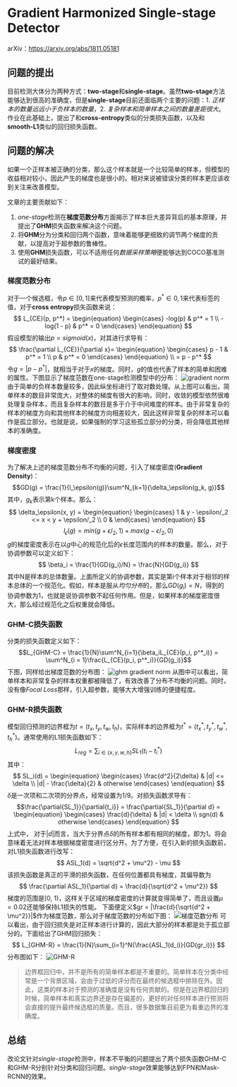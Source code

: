 Gradient Harmonized Single-stage Detector
=========================================

arXiv：<https://arxiv.org/abs/1811.05181>

问题的提出
---------
目前检测大体分为两种方式：**two-stage**和**single-stage**。虽然**two-stage**方法能够达到很高的准确度，但是**single-stage**目前还面临两个主要的问题：1. *正样本的数量远远小于负样本的数量*，2. *复杂样本和简单样本之间的数量差距很大*。作业在此基础上，提出了和**cross-entropy**类似的分类损失函数，以及和**smooth-L1**类似的回归损失函数。

问题的解决
---------
如果一个正样本被正确的分类，那么这个样本就是一个比较简单的样本，但模型的收益相对较小，因此产生的梯度也是很小的。相对来说被错误分类的样本更应该收到关注来改善模型。

文章的主要贡献如下：
1. *one-stage*检测在**梯度范数分布**方面揭示了样本巨大差异背后的基本原理，并提出了**GHM**损失函数来解决这个问题。
1. 将**GHM**分为分类和回归两个函数，意味着能够更细致的调节两个梯度的贡献，以提高对于超参数的鲁棒性。
1. 使用**GHM**损失函数，可以不适用任何*数据采样策略*便能够达到COCO基准测试的最好结果。

### 梯度范数分布
对于一个候选框，令$p \in [0, 1]$来代表模型预测的概率，$p^* \in {0, 1}$来代表标签的值，对于**cross entropy**损失函数来说：
$$
L_{CE}(p, p^*) =
  \begin{equation}
    \begin{cases}
      -log(p) & p^* = 1 \\
      -log(1 - p) & p^* = 0
    \end{cases}
  \end{equation}
$$
假设模型的输出$p = sigmoid(x)$，对其进行求导有：
$$
\frac{\partial L_{CE}}{\partial x}=
  \begin{equation}
    \begin{cases}
      p - 1 & p^* = 1 \\
      p & p^* = 0
    \end{cases}
  \end{equation} \\
= p - p^*
$$
令$g = |p- p^*|$，就相当于对于$x$的梯度。同时，$g$的值也代表了样本的简单和困难的属性。下图显示了梯度范数在one-stage检测模型中的分布：
![gradient norm](dist/gradient_norm.png)
由于简单的负样本数量较多，因此纵坐标进行了取对数处理。从上图可以看出，简单样本的数目非常庞大，对整体的梯度有很大的影响，同时，收敛的模型依然很难处理复杂样本，而且复杂样本的数目是多于介于中间难度的样本。由于非常复杂的样本的梯度方向和其他样本的梯度方向相差较大，因此这样非常复杂的样本可以看作是孤立部分。也就是说，如果强制的学习这些孤立部分的分类，将会降低其他样本的准确度。

### 梯度密度
为了解决上述的梯度范数分布不均衡的问题，引入了梯度密度(**Gradient Density**)：
$$GD(g) = \frac{1}{l_\epsilon(g)}\sum^N_{k=1}{\delta_\epsilon(g_k, g)}$$
其中，$g_k$表示第k个样本。那么：
$$
\delta_\epsilon(x, y) =
  \begin{equation}
    \begin{cases}
      1 & y - \epsilon/_2 <= x < y + \epsilon/_2 \\
      0 &
    \end{cases}
  \end{equation}
$$
$$ l_\epsilon(g) = min(g + \epsilon/_2, 1) + max(g - \epsilon/_2, 0) $$
$g$的梯度密度表示在以$g$中心的规范化后的$\epsilon$长度范围内的样本的数量。那么，对于协调参数可以定义如下：
$$ \beta_i = \frac{1}{GD(g_i)/N} = \frac{N}{GD(g_i)} $$
其中N是样本的总体数量。上面所定义的协调参数，其实是第i个样本对于相邻的样本总体的一个规范化。假如，样本是服从*均匀分布*的，那么$GD(g_i) = N$，得到的协调参数为1，也就是说协调参数不起任何作用。但是，如果样本的梯度密度很大，那么经过规范化之后权重就会降低。

### GHM-C损失函数
分类的损失函数定义如下：
$$L_{GHM-C} = \frac{1}{N}\sum^N_{i=1}{\beta_iL_{CE}(p_i, p^*_i)} = \sum^N_{i = 1}\frac{L_{CE}(p_i, p^*_i)}{GD(g_i)}$$
下图，同样给出梯度范数的分布图：
![ghm gradient norm](dist/ghm-c_gn.png)
从图中可以看出，简单样本和非常复杂的样本权重都被降低了，有效改善了分布不均衡的问题。同时，没有像*Focal Loss*那样，引入超参数，能够大大增强训练的便捷程度。

### GHM-R损失函数
模型回归预测的边界框为$t = (t_x, t_y, t_w, t_h)$，实际样本的边界框为$t^* = (t^*_x, t^*_y, t^*_w, t^*_h)$。通常使用的L1损失函数如下：
$$ L_{reg} = \sum_{i \in \{x, y, w, h\}}{SL_1(t_i - t^*_i)} $$
其中：
$$
SL_i(d) =
  \begin{equation}
    \begin{cases}
      \frac{d^2}{2\delta} & |d| <= \delta \\
      |d| - \frac{\delta}{2} & otherwise
    \end{cases}
  \end{equation}
$$
$\delta$是一次项和二次项的分界点，经常设置为1/9。对损失函数求导有：
$$\frac{\partial{SL_1}}{\partial{t_i}} = \frac{\partial{SL_1}}{\partial d} =
  \begin{equation}
    \begin{cases}
      \frac{d}{\delta} & |d| < \delta \\
      sgn(d) & otherwise
    \end{cases}
  \end{equation}
$$
上式中， 对于$|d|$而言，当大于分界点$\delta$的所有样本都有相同的梯度，即为1。将会意味着无法对样本根据梯度密度进行区分开。为了方便，在引入新的损失函数前，对L1损失函数进行改写：
$$ ASL_1(d) = \sqrt{d^2 + \mu^2} - \mu $$
该损失函数是真正的平滑的损失函数，在任何位置都具有梯度，其偏导数为
$$ \frac{\partial ASL_1}{\partial d} = \frac{d}{\sqrt{d^2 + \mu^2}} $$
梯度的范围是[0, 1)，这样关于区域的梯度密度的计算就变得简单了，而且设置$\mu = 0.02$还能够保持L1损失的性能。
下面便定义$gr = |\frac{d}{\sqrt{d^2 + \mu^2}}|$作为梯度范数，那么对于梯度范数的分布如下图：
![梯度范数分布](dist/gr_gn.png)
可以看出，由于回归损失是对正样本进行计算的，因此大部分的样本都是处于孤立部分的。下面给出了GHM回归损失：
$$
L_{GHM-R} = \frac{1}{N}\sum_{i=1}^N{\frac{ASL_1(d_i)}{GD(gr_i)}}
$$
分布图如下：
![GHM-R](dist/ghm-r_gn.png)
> 边界框回归中，并不是所有的简单样本都是不重要的。简单样本在分类中经常是一个背景区域，会由于过低的评分而在最终的候选框中排除在外。因此，这类的样本对于预测的准确度是没有任何贡献的。但是在边界框回归的时候，简单样本和真实边界还是存在偏差的，更好的对任何样本进行预测将会直接的提升最终候选框的质量。而且，很多数据集目前更为看重边界的准确度。

总结
----
改论文针对*single-stage*检测中，样本不平衡的问题提出了两个损失函数GHM-C和GHM-R分别针对分类和回归问题。*single-stage*效果能够达到FPN和Mask-RCNN的效果。